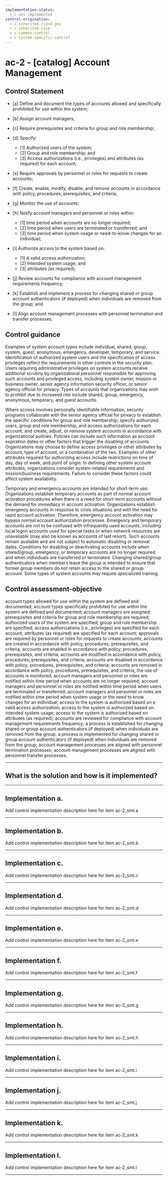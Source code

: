 ```yaml
---
implementation-status:
  - c-not-implemented
control-origination:
  - c-inherited-cloud-gov
  - c-inherited-cisa
  - c-common-control
  - c-system-specific-control
---
```


# ac-2 - \[catalog\] Account Management

## Control Statement

- \[a\] Define and document the types of accounts allowed and specifically prohibited for use within the system;

- \[b\] Assign account managers;

- \[c\] Require prerequisites and criteria for group and role membership;

- \[d\] Specify:

  - \[1\] Authorized users of the system;
  - \[2\] Group and role membership; and
  - \[3\] Access authorizations (i.e., privileges) and attributes (as required) for each account;

- \[e\] Require approvals by personnel or roles for requests to create accounts;

- \[f\] Create, enable, modify, disable, and remove accounts in accordance with policy, procedures, prerequisites, and criteria;

- \[g\] Monitor the use of accounts;

- \[h\] Notify account managers and personnel or roles within:

  - \[1\]  time period when accounts are no longer required;
  - \[2\]  time period when users are terminated or transferred; and
  - \[3\]  time period when system usage or need-to-know changes for an individual;

- \[i\] Authorize access to the system based on:

  - \[1\] A valid access authorization;
  - \[2\] Intended system usage; and
  - \[3\]  attributes (as required);

- \[j\] Review accounts for compliance with account management requirements frequency;

- \[k\] Establish and implement a process for changing shared or group account authenticators (if deployed) when individuals are removed from the group; and

- \[l\] Align account management processes with personnel termination and transfer processes.

## Control guidance

Examples of system account types include individual, shared, group, system, guest, anonymous, emergency, developer, temporary, and service. Identification of authorized system users and the specification of access privileges reflect the requirements in other controls in the security plan. Users requiring administrative privileges on system accounts receive additional scrutiny by organizational personnel responsible for approving such accounts and privileged access, including system owner, mission or business owner, senior agency information security officer, or senior agency official for privacy. Types of accounts that organizations may wish to prohibit due to increased risk include shared, group, emergency, anonymous, temporary, and guest accounts.

Where access involves personally identifiable information, security programs collaborate with the senior agency official for privacy to establish the specific conditions for group and role membership; specify authorized users, group and role membership, and access authorizations for each account; and create, adjust, or remove system accounts in accordance with organizational policies. Policies can include such information as account expiration dates or other factors that trigger the disabling of accounts. Organizations may choose to define access privileges or other attributes by account, type of account, or a combination of the two. Examples of other attributes required for authorizing access include restrictions on time of day, day of week, and point of origin. In defining other system account attributes, organizations consider system-related requirements and mission/business requirements. Failure to consider these factors could affect system availability.

Temporary and emergency accounts are intended for short-term use. Organizations establish temporary accounts as part of normal account activation procedures when there is a need for short-term accounts without the demand for immediacy in account activation. Organizations establish emergency accounts in response to crisis situations and with the need for rapid account activation. Therefore, emergency account activation may bypass normal account authorization processes. Emergency and temporary accounts are not to be confused with infrequently used accounts, including local logon accounts used for special tasks or when network resources are unavailable (may also be known as accounts of last resort). Such accounts remain available and are not subject to automatic disabling or removal dates. Conditions for disabling or deactivating accounts include when shared/group, emergency, or temporary accounts are no longer required and when individuals are transferred or terminated. Changing shared/group authenticators when members leave the group is intended to ensure that former group members do not retain access to the shared or group account. Some types of system accounts may require specialized training.

## Control assessment-objective

account types allowed for use within the system are defined and documented;
account types specifically prohibited for use within the system are defined and documented;
account managers are assigned;
prerequisites and criteria for group and role membership are required;
authorized users of the system are specified;
group and role membership are specified;
access authorizations (i.e., privileges) are specified for each account;
attributes (as required) are specified for each account;
approvals are required by personnel or roles for requests to create accounts;
accounts are created in accordance with policy, procedures, prerequisites, and criteria;
accounts are enabled in accordance with policy, procedures, prerequisites, and criteria;
accounts are modified in accordance with policy, procedures, prerequisites, and criteria;
accounts are disabled in accordance with policy, procedures, prerequisites, and criteria;
accounts are removed in accordance with policy, procedures, prerequisites, and criteria;
the use of accounts is monitored;
account managers and personnel or roles are notified within time period when accounts are no longer required;
account managers and personnel or roles are notified within time period when users are terminated or transferred;
account managers and personnel or roles are notified within time period when system usage or the need to know changes for an individual;
access to the system is authorized based on a valid access authorization;
access to the system is authorized based on intended system usage;
access to the system is authorized based on attributes (as required);
accounts are reviewed for compliance with account management requirements frequency;
a process is established for changing shared or group account authenticators (if deployed) when individuals are removed from the group;
a process is implemented for changing shared or group account authenticators (if deployed) when individuals are removed from the group;
account management processes are aligned with personnel termination processes;
account management processes are aligned with personnel transfer processes.

______________________________________________________________________

## What is the solution and how is it implemented?

<!-- Please leave this section blank and enter implementation details in the parts below. -->

______________________________________________________________________

## Implementation a.

Add control implementation description here for item ac-2_smt.a

______________________________________________________________________

## Implementation b.

Add control implementation description here for item ac-2_smt.b

______________________________________________________________________

## Implementation c.

Add control implementation description here for item ac-2_smt.c

______________________________________________________________________

## Implementation d.

Add control implementation description here for item ac-2_smt.d

______________________________________________________________________

## Implementation e.

Add control implementation description here for item ac-2_smt.e

______________________________________________________________________

## Implementation f.

Add control implementation description here for item ac-2_smt.f

______________________________________________________________________

## Implementation g.

Add control implementation description here for item ac-2_smt.g

______________________________________________________________________

## Implementation h.

Add control implementation description here for item ac-2_smt.h

______________________________________________________________________

## Implementation i.

Add control implementation description here for item ac-2_smt.i

______________________________________________________________________

## Implementation j.

Add control implementation description here for item ac-2_smt.j

______________________________________________________________________

## Implementation k.

Add control implementation description here for item ac-2_smt.k

______________________________________________________________________

## Implementation l.

Add control implementation description here for item ac-2_smt.l

______________________________________________________________________
